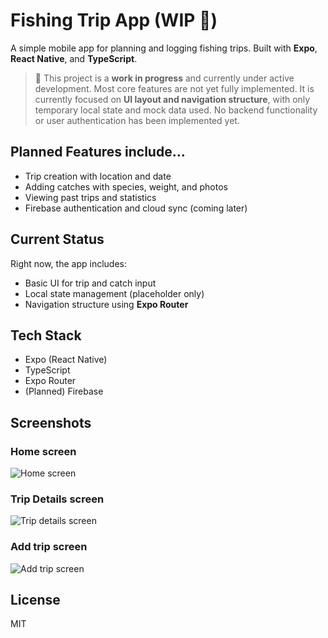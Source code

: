 # Fishing Trip App (WIP 🎣)

A simple mobile app for planning and logging fishing trips. Built with **Expo**, **React Native**, and **TypeScript**.

> 🚧 This project is a **work in progress** and currently under active development. Most core features are not yet fully implemented. It is currently focused on **UI layout and navigation structure**, with only temporary local state and mock data used. No backend functionality or user authentication has been implemented yet.

## Planned Features include...

- Trip creation with location and date
- Adding catches with species, weight, and photos
- Viewing past trips and statistics
- Firebase authentication and cloud sync (coming later)

## Current Status

Right now, the app includes:

- Basic UI for trip and catch input
- Local state management (placeholder only)
- Navigation structure using **Expo Router**

## Tech Stack

- Expo (React Native)
- TypeScript
- Expo Router
- (Planned) Firebase

## Screenshots

### Home screen
![Home screen](./assets/images/ui_kuva.png)

### Trip Details screen
![Trip details screen](./assets/images/ui_kuva1.png)

### Add trip screen
![Add trip screen](./assets/images/ui_kuva2.png)

## License

MIT
